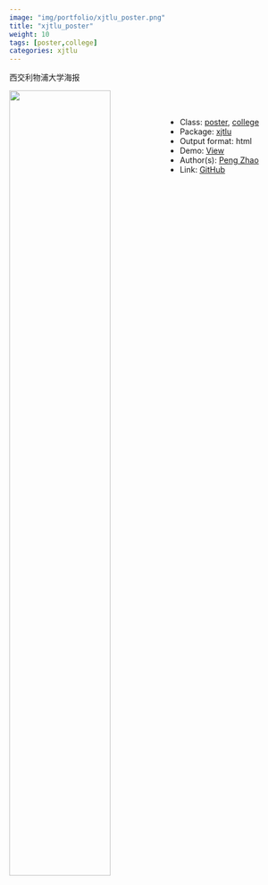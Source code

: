 ```yaml
---
image: "img/portfolio/xjtlu_poster.png"
title: "xjtlu_poster"
weight: 10
tags: [poster,college]
categories: xjtlu
---
```


西交利物浦大学海报

<!--more-->

<p><a href="../../img/portfolio/xjtlu_poster.png"><img class = "jf-image-shadow" src="../../img/portfolio/xjtlu_poster.png" width="60%"  align="left"></a></p>

<br><br>

- Class: [poster](../../tags/poster), [college](../../tags/college)
- Package: [xjtlu](xjtlu)
- Output format: html
- Demo: [View](https://openr.pzhao.org/poster/xjtlu/)
- Author(s): [Peng Zhao](https://pzhao.org)
- Link: [GitHub](https://github.com/pzhaonet/xjtlu)


